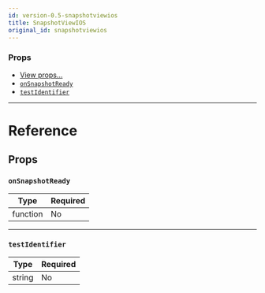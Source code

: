 ```yaml
---
id: version-0.5-snapshotviewios
title: SnapshotViewIOS
original_id: snapshotviewios
---
```


### Props

- [View props...](view.md#props)
- [`onSnapshotReady`](snapshotviewios.md#onsnapshotready)
- [`testIdentifier`](snapshotviewios.md#testidentifier)






---

# Reference

## Props

### `onSnapshotReady`



| Type | Required |
| - | - |
| function | No |




---

### `testIdentifier`



| Type | Required |
| - | - |
| string | No |






